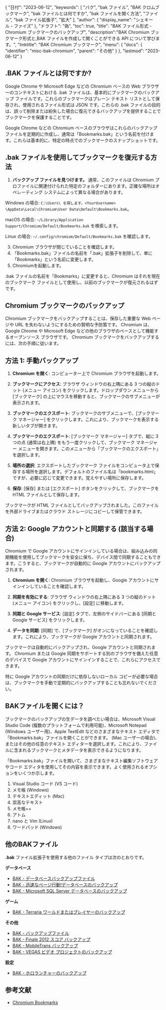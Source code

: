 {
"日付": "2023-06-12",
  "keywords": [
"バク",
"bak ファイル",
"BAK クロムブックマーク",
"bak ファイルとは何ですか",
"bak ファイルを開く方法",
"ファイル",
"bak ファイル拡張子",
"拡大"
],
  "author": {
"display_name": "シェキール・ファイズ"
},
"ドラフト": "偽",
"toc": true,
"title": "BAK ファイル形式 - Chromium ブックマークのバックアップ",
  "description":"BAK Chromium ブックマーク形式と,BAK ファイルを作成して開くことができる API について学びます。",
"linktitle": "BAK Chromium ブックマーク",
  "menu": {
    "docs": {
      "identifier": "misc-bak-chromium",
"parent": "その他"
}
},
"lastmod": "2023-06-12"
}

## .BAK ファイルとは何ですか?

Google Chrome や Microsoft Edge などの Chromium ベースの Web ブラウザーのコンテキストにおける .bak ファイルは、基本的にブックマークのバックアップ ファイルです。これらのブックマークはプレーン テキスト リストとして保存され、使用されるファイル形式は JSON です。これらの .bak ファイルの目的は、誤って削除または紛失した場合に復元できるバックアップを提供することでブックマークを保護することです。

Google Chrome などの Chromium ベースのブラウザはこれらのバックアップ ファイルを定期的に作成し、通常は「Bookmarks.bak」という名前を付けます。これらは基本的に、特定の時点でのブックマークのスナップショットです。

## .bak ファイルを使用してブックマークを復元する方法

1. **バックアップ ファイルを見つけます。** 通常、このファイルは Chromium プロファイルに関連付けられた特定のフォルダーにあります。正確な場所はオペレーティング システムによって異なる場合があります。

Windows の場合: `C:\Users\ を探します。<YourUsername> \AppData\Local\Chromium\User Data\Default\Bookmarks.bak`。

macOS の場合: `~/Library/Application Support/Chromium/Default/Bookmarks.bak` を検索します。

Linux の場合: `~/.config/chromium/Default/Bookmarks.bak` を確認します。

3. Chromium ブラウザが閉じていることを確認します。
4. 「Bookmarks.bak」ファイルの名前を「.bak」拡張子を削除して、単に「Bookmarks」という名前に変更します。
5. Chromiumを起動します。

.bak ファイルの名前を「Bookmarks」に変更すると、Chromium はそれを現在のブックマーク ファイルとして使用し、以前のブックマークが復元されるはずです。

## Chromium ブックマークのバックアップ

Chromium ブックマークをバックアップすることは、保存した重要な Web ページや URL を失わないようにするための賢明な予防策です。 Chromium は、Google Chrome や Microsoft Edge などの他のブラウザのベースとして機能するオープンソース ブラウザです。 Chromium ブックマークをバックアップするには、次の手順に従います。

## 方法 1: 手動バックアップ

1. **Chromium を開く**: コンピューター上で Chromium ブラウザを起動します。

2. **ブックマークにアクセス**: ブラウザ ウィンドウの右上隅にある 3 つの縦のドット (メニュー アイコン) をクリックします。ドロップダウン メニューから [ブックマーク] の上にマウスを移動すると、ブックマークのサブメニューが表示されます。

3. **ブックマークのエクスポート**: ブックマークのサブメニューで、[ブックマーク マネージャー] をクリックします。これにより、ブックマークを表示する新しいタブが開きます。

4. **ブックマークのエクスポート**: [ブックマーク マネージャー] タブで、縦に 3 つの点 (通常は右上隅) をもう一度クリックして、ブックマーク マネージャー メニューを開きます。このメニューから「ブックマークのエクスポート」を選択します。

5. **場所の選択**: エクスポートしたブックマーク ファイルをコンピュータ上で保存する場所を選択します。デフォルトのファイル名は「bookmarks.html」ですが、必要に応じて変更できます。覚えやすい場所に保存します。

6. **保存**: [保存] または [エクスポート] ボタンをクリックして、ブックマークを HTML ファイルとして保存します。

ブックマークが HTML ファイルとしてバックアップされました。このファイルを外部ドライブまたはクラウド ストレージにコピーして保管できます。

## 方法 2: Google アカウントと同期する (該当する場合)

Chromium で Google アカウントにサインインしている場合は、組み込みの同期機能を使用してブックマークを安全に保ち、デバイス間で同期することもできます。こうすると、ブックマークが自動的に Google アカウントにバックアップされます。

1. **Chromium を開く**: Chromium ブラウザを起動し、Google アカウントにサインインしていることを確認します。

2. **同期を有効にする**: ブラウザ ウィンドウの右上隅にある 3 つの縦のドット (メニュー アイコン) をクリックし、[設定] に移動します。

3. **同期と Google サービス**: [設定] タブで、左側のサイドバーにある [同期と Google サービス] をクリックします。

4. **データを同期**: [同期] で、[ブックマーク] がオンになっていることを確認します。これにより、ブックマークが Google アカウントと同期されます。

ブックマークは自動的にバックアップされ、Google アカウントと同期されます。 Chromium または Google 同期をサポートする別のブラウザを備えた任意のデバイスで Google アカウントにサインインすることで、これらにアクセスできます。

特に Google アカウントの同期だけに依存しないローカル コピーが必要な場合は、ブックマークを手動で定期的にバックアップすることも忘れないでください。

## BAKファイルを開くには？

ブックマークのバックアップの生データを調べたい場合は、Microsoft Visual Studio Code (複数のプラットフォームで利用可能)、Microsoft Notepad (Windows ユーザー用)、Apple TextEdit などのさまざまなテキスト エディタで「Bookmarks.bak」ファイルを開くことができます。 (Mac ユーザーの場合)、またはその他の任意のテキスト エディターを選択します。これにより、ファイルに含まれるブックマークとメタデータを表示できるようになります。

「Bookmarks.bak」ファイルを開いて、さまざまなテキスト編集ソフトウェアやコード エディタを使用してその内容を表示できます。よく使用されるオプションをいくつか示します。

1. Visual Studio コード (VS コード)
2. メモ帳 (Windows)
3. テキストエディット (Mac)
4. 崇高なテキスト
5. メモ帳++
6. アトム
7. nano と Vim (Linux)
8. ワードパッド (Windows)

## 他のBAKファイル

**.bak** ファイル拡張子を使用する他のファイル タイプは次のとおりです。

**データベース**
- [BAK - データベースバックアップファイル](/ja/database/bak/)
- [BAK - 迅速なページ行動!データベースのバックアップ](/ja/database/bak-act/)
- [BAK - Microsoft SQL Server データベースのバックアップ](/ja/database/bak-sqlserver/)

**ゲーム**
- [BAK - Terraria ワールドまたはプレイヤーのバックアップ](/ja/game/bak-terraria/)

**その他**
- [BAK - バックアップファイル](/ja/misc/bak-backup/)
- [BAK - Finale 2012 スコア バックアップ](/ja/misc/bak-finale/)
- [BAK - MobileTrans バックアップ](/ja/misc/bak-mobiletrans/)
- [BAK - VEGAS ビデオ プロジェクトのバックアップ](/ja/misc/bak-vegas/)

**設定**
- [BAK - ホロランチャーのバックアップ](/ja/settings/bak-holo/)

## 参考文献
* [Chromium Bookmarks](https://www.chromium.org/user-experience/bookmarks/)
